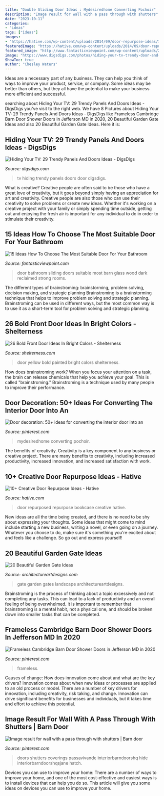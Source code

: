 ```yaml
---
title: "Double Sliding Door Ideas : Mydesiredhome Converting Pochoir"
description: "Image result for wall with a pass through with shutters"
date: "2023-10-11"
categories:
- "ideas"
tags: ["ideas"]
images:
- "https://hative.com/wp-content/uploads/2014/09/door-repurpose-ideas/1-repurposed-bookcase.jpg"
featuredImage: "https://hative.com/wp-content/uploads/2014/09/door-repurpose-ideas/1-repurposed-bookcase.jpg"
featured_image: "http://www.fantasticviewpoint.com/wp-content/uploads/2016/10/Pure-Design-Interiors_Rosenberg-Residence_10.jpg.rend_.hgtvcom.1280.1920-634x951.jpeg"
image: "https://www.digsdigs.com/photos/hiding-your-tv-trendy-door-and-panels-ideas-26.jpg"
ShowToc: true
author: "Chesley Waters"
---
```



Ideas are a necessary part of any business. They can help you think of ways to improve your product, service, or company. Some ideas may be better than others, but they all have the potential to make your business more efficient and successful.

	

		
searching about Hiding Your TV: 29 Trendy Panels And Doors Ideas - DigsDigs you've visit to the right web. We have 8 Pictures about Hiding Your TV: 29 Trendy Panels And Doors Ideas - DigsDigs like Frameless Cambridge Barn Door Shower Doors in Jefferson MD in 2020, 20 Beautiful Garden Gate Ideas and also 20 Beautiful Garden Gate Ideas. Here it is:
		
    
## Hiding Your TV: 29 Trendy Panels And Doors Ideas - DigsDigs

<img loading=lazy src="https://www.digsdigs.com/photos/hiding-your-tv-trendy-door-and-panels-ideas-26.jpg" onerror="this.onerror=null;this.src='https://tse2.mm.bing.net/th?id=OIP.V-OS93fePrzCP5Q159RRrgHaLH&amp;pid=15.1';" alt="Hiding Your TV: 29 Trendy Panels And Doors Ideas - DigsDigs">

_Source: digsdigs.com_

>tv hiding trendy panels doors door digsdigs. 

	

What is creative?
Creative people are often said to be those who have a great love of creativity, but it goes beyond simply having an appreciation for art and creativity. Creative people are also those who can use their creativity to solve problems or create new ideas. Whether it's working on a creative project with your family or simply spending time outside, getting out and enjoying the fresh air is important for any individual to do in order to stimulate their creativity.

    
## 15 Ideas How To Choose The Most Suitable Door For Your Bathroom

<img loading=lazy src="http://www.fantasticviewpoint.com/wp-content/uploads/2016/10/Pure-Design-Interiors_Rosenberg-Residence_10.jpg.rend_.hgtvcom.1280.1920-634x951.jpeg" onerror="this.onerror=null;this.src='https://tse2.mm.bing.net/th?id=OIP.ZLxDvkt4l1ZTqcCjmlZHxAHaLH&amp;pid=15.1';" alt="15 Ideas How To Choose The Most Suitable Door For Your Bathroom">

_Source: fantasticviewpoint.com_

>door bathroom sliding doors suitable most barn glass wood dark reclaimed strong rooms. 

	

The different types of brainstroming: brainstorming, problem solving, decision making, and strategic planning
Brainstroming is a brainstorming technique that helps to improve problem solving and strategic planning. Brainstroming can be used in different ways, but the most common way is to use it as a short-term tool for problem solving and strategic planning.

    
## 26 Bold Front Door Ideas In Bright Colors - Shelterness

<img loading=lazy src="https://i.shelterness.com/2016/07/13-yellow-front-door-in-a-black-painted-house.jpg" onerror="this.onerror=null;this.src='https://tse3.mm.bing.net/th?id=OIP.FCZ6fy7NoE7VEqQl7Ya1zgHaLH&amp;pid=15.1';" alt="26 Bold Front Door Ideas In Bright Colors - Shelterness">

_Source: shelterness.com_

>door yellow bold painted bright colors shelterness. 

	

How does brainstroming work?
When you focus your attention on a task, the brain can release chemicals that help you achieve your goal. This is called "brainstroming." Brainstroming is a technique used by many people to improve their performance.

    
## Door Decoration: 50+ Ideas For Converting The Interior Door Into An

<img loading=lazy src="https://i.pinimg.com/736x/33/d4/f4/33d4f491072201b5b52ab2eb6ed36c06.jpg" onerror="this.onerror=null;this.src='https://tse1.mm.bing.net/th?id=OIP.k_7eH_VVT0iqzVsgGUySmwHaLI&amp;pid=15.1';" alt="Door decoration: 50+ ideas for converting the interior door into an">

_Source: pinterest.com_

>mydesiredhome converting pochoir. 

	

The benefits of creativity.
Creativity is a key component to any business or creative project. There are many benefits to creativity, including increased productivity, increased innovation, and increased satisfaction with work.

    
## 10+ Creative Door Repurpose Ideas - Hative

<img loading=lazy src="https://hative.com/wp-content/uploads/2014/09/door-repurpose-ideas/1-repurposed-bookcase.jpg" onerror="this.onerror=null;this.src='https://tse4.mm.bing.net/th?id=OIP.R8P_-v9kvnpED9XB35TYbAHaLH&amp;pid=15.1';" alt="10+ Creative Door Repurpose Ideas - Hative">

_Source: hative.com_

>door repurposed repurpose bookcase creative hative. 

	

New ideas are all the time being created, and there is no need to be shy about expressing your thoughts. Some ideas that might come to mind include starting a new business, writing a novel, or even going on a journey. Whatever you choose to do, make sure it's something you're excited about and feels like a challenge. So go out and express yourself!

    
## 20 Beautiful Garden Gate Ideas

<img loading=lazy src="https://www.architectureartdesigns.com/wp-content/uploads/2013/03/Gates-ArchitectureArtDesigns-3.jpg" onerror="this.onerror=null;this.src='https://tse4.mm.bing.net/th?id=OIP.0Tn1q6u9wwBFjB7gU21DKwHaLH&amp;pid=15.1';" alt="20 Beautiful Garden Gate Ideas">

_Source: architectureartdesigns.com_

>gate garden gates landscape architectureartdesigns. 

	

Brainstroming is the process of thinking about a topic excessively and not completing any tasks. This can lead to a lack of productivity and an overall feeling of being overwhelmed. It is important to remember that brainstroming is a mental habit, not a physical one, and should be broken down into smaller tasks that can be completed.

    
## Frameless Cambridge Barn Door Shower Doors In Jefferson MD In 2020

<img loading=lazy src="https://i.pinimg.com/736x/e2/84/10/e28410f2f307bd590b382033ecf314ad.jpg" onerror="this.onerror=null;this.src='https://tse4.mm.bing.net/th?id=OIP.d8xJJC88DRGwKg2qlohshQHaLH&amp;pid=15.1';" alt="Frameless Cambridge Barn Door Shower Doors in Jefferson MD in 2020">

_Source: pinterest.com_

>frameless. 

	

Causes of change: How does innovation come about and what are the key drivers?
Innovation comes about when new ideas or processes are applied to an old process or model. There are a number of key drivers for innovation, including creativity, risk taking, and change. Innovation can drive significant benefits for businesses and individuals, but it takes time and effort to achieve this potential.

    
## Image Result For Wall With A Pass Through With Shutters | Barn Door

<img loading=lazy src="https://i.pinimg.com/736x/3f/4c/2c/3f4c2ca16c209895a52ea0aa591e3a7f.jpg" onerror="this.onerror=null;this.src='https://tse2.mm.bing.net/th?id=OIP.pPzIZ0_3bHOsv1bq3cze7wAAAA&amp;pid=15.1';" alt="Image result for wall with a pass through with shutters | Barn door">

_Source: pinterest.com_

>doors shutters coverings passavivande interiorbarndoorshq hide interiorbarndoorshqsjane hatch. 

	

Devices you can use to improve your home:
There are a number of ways to improve your home, and one of the most cost-effective and easiest ways is to install devices that can help you do so. This article will give you some ideas on devices you can use to improve your home.

